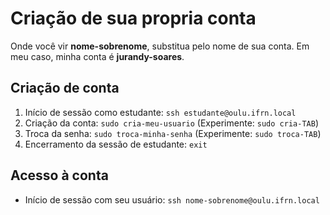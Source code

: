 # Criação de sua propria conta
Onde você vir **nome-sobrenome**, substitua pelo nome de sua conta. Em meu caso, minha conta é **jurandy-soares**.

## Criação de conta
1. Início de sessão como estudante: `ssh estudante@oulu.ifrn.local`
2. Criação da conta: `sudo cria-meu-usuario`  (Experimente: `sudo cria-TAB`)
3. Troca da senha: `sudo troca-minha-senha` (Experimente: `sudo troca-TAB`)
4. Encerramento da sessão de estudante: `exit`

## Acesso à conta
* Início de sessão com seu usuário: `ssh nome-sobrenome@oulu.ifrn.local`
